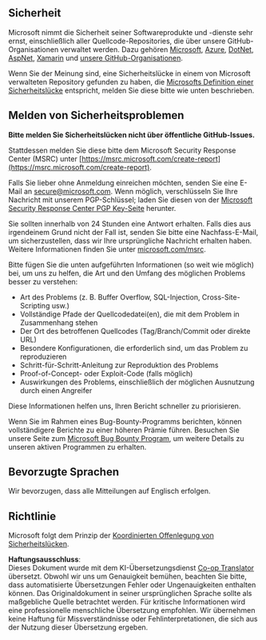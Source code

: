 <!--
CO_OP_TRANSLATOR_METADATA:
{
  "original_hash": "0d575483100c332b2dbaefef915bb3c4",
  "translation_date": "2025-08-23T23:19:36+00:00",
  "source_file": "SECURITY.md",
  "language_code": "de"
}
-->
## Sicherheit

Microsoft nimmt die Sicherheit seiner Softwareprodukte und -dienste sehr ernst, einschließlich aller Quellcode-Repositories, die über unsere GitHub-Organisationen verwaltet werden. Dazu gehören [Microsoft](https://github.com/Microsoft), [Azure](https://github.com/Azure), [DotNet](https://github.com/dotnet), [AspNet](https://github.com/aspnet), [Xamarin](https://github.com/xamarin) und [unsere GitHub-Organisationen](https://opensource.microsoft.com/).

Wenn Sie der Meinung sind, eine Sicherheitslücke in einem von Microsoft verwalteten Repository gefunden zu haben, die [Microsofts Definition einer Sicherheitslücke](https://docs.microsoft.com/en-us/previous-versions/tn-archive/cc751383(v=technet.10)) entspricht, melden Sie diese bitte wie unten beschrieben.

## Melden von Sicherheitsproblemen

**Bitte melden Sie Sicherheitslücken nicht über öffentliche GitHub-Issues.**

Stattdessen melden Sie diese bitte dem Microsoft Security Response Center (MSRC) unter [https://msrc.microsoft.com/create-report](https://msrc.microsoft.com/create-report).

Falls Sie lieber ohne Anmeldung einreichen möchten, senden Sie eine E-Mail an [secure@microsoft.com](mailto:secure@microsoft.com). Wenn möglich, verschlüsseln Sie Ihre Nachricht mit unserem PGP-Schlüssel; laden Sie diesen von der [Microsoft Security Response Center PGP Key-Seite](https://www.microsoft.com/en-us/msrc/pgp-key-msrc) herunter.

Sie sollten innerhalb von 24 Stunden eine Antwort erhalten. Falls dies aus irgendeinem Grund nicht der Fall ist, senden Sie bitte eine Nachfass-E-Mail, um sicherzustellen, dass wir Ihre ursprüngliche Nachricht erhalten haben. Weitere Informationen finden Sie unter [microsoft.com/msrc](https://www.microsoft.com/msrc).

Bitte fügen Sie die unten aufgeführten Informationen (so weit wie möglich) bei, um uns zu helfen, die Art und den Umfang des möglichen Problems besser zu verstehen:

  * Art des Problems (z. B. Buffer Overflow, SQL-Injection, Cross-Site-Scripting usw.)
  * Vollständige Pfade der Quellcodedatei(en), die mit dem Problem in Zusammenhang stehen
  * Der Ort des betroffenen Quellcodes (Tag/Branch/Commit oder direkte URL)
  * Besondere Konfigurationen, die erforderlich sind, um das Problem zu reproduzieren
  * Schritt-für-Schritt-Anleitung zur Reproduktion des Problems
  * Proof-of-Concept- oder Exploit-Code (falls möglich)
  * Auswirkungen des Problems, einschließlich der möglichen Ausnutzung durch einen Angreifer

Diese Informationen helfen uns, Ihren Bericht schneller zu priorisieren.

Wenn Sie im Rahmen eines Bug-Bounty-Programms berichten, können vollständigere Berichte zu einer höheren Prämie führen. Besuchen Sie unsere Seite zum [Microsoft Bug Bounty Program](https://microsoft.com/msrc/bounty), um weitere Details zu unseren aktiven Programmen zu erhalten.

## Bevorzugte Sprachen

Wir bevorzugen, dass alle Mitteilungen auf Englisch erfolgen.

## Richtlinie

Microsoft folgt dem Prinzip der [Koordinierten Offenlegung von Sicherheitslücken](https://www.microsoft.com/en-us/msrc/cvd).

**Haftungsausschluss**:  
Dieses Dokument wurde mit dem KI-Übersetzungsdienst [Co-op Translator](https://github.com/Azure/co-op-translator) übersetzt. Obwohl wir uns um Genauigkeit bemühen, beachten Sie bitte, dass automatisierte Übersetzungen Fehler oder Ungenauigkeiten enthalten können. Das Originaldokument in seiner ursprünglichen Sprache sollte als maßgebliche Quelle betrachtet werden. Für kritische Informationen wird eine professionelle menschliche Übersetzung empfohlen. Wir übernehmen keine Haftung für Missverständnisse oder Fehlinterpretationen, die sich aus der Nutzung dieser Übersetzung ergeben.